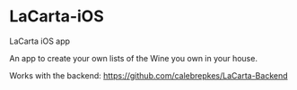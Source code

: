 # LaCarta-iOS
LaCarta iOS app

An app to create your own lists of the Wine you own in your house. 

Works with the backend: https://github.com/calebrepkes/LaCarta-Backend
